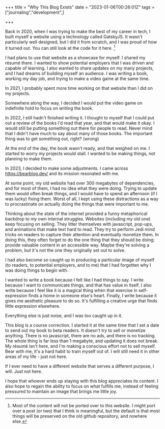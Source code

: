 +++
title = "Why This Blog Exists"
date = "2023-01-06T00:26:01Z"
tags = ["journaling","development",]

+++

Back in 2020, when I was trying to make the best of my career in tech, I built myself a website using a technology called GatsbyJS. It wasn't particularly well designed, 
but I did it from scratch, and I was proud of how it turned out. You can still look at the code for it here. [^1]

I had plans to use that website as a showcase for myself. I shared my résumé there. I wanted to show potential employers that I was driven and capable of learning. I also wanted to share updates on my many projects, and I had dreams of building myself an audience. I was writing a book, working my day job, and trying to make a video game at the same time. 

In 2021, I probably spent more time working on that website than I did on my projects. 

Somewhere along the way, I decided I would put the video game on indefinite hold to focus on writing the book.

In 2022, I still hadn't finished writing it. I thought to myself that I could put out a review of the books I'd read that year, and that would make it okay. I would still be
putting something out there for people to read. Never mind that I didn't have much to say about many of those books. The important thing was to get something out, right? (wrong)

At the end of the day, the book wasn't ready, and that weighed on me. I started to worry my projects would stall. I wanted to be making things, not planning to make them. 

In 2023, I decided to make some adjustments. I came across https://bearblog.dev/ and its mission resonated with me. 

At some point, my old website had over 300 megabytes of dependencies, and for most of them, I had no idea what they were doing. Trying to update them would often break things, 
and I would have to spend an afternoon (if I was lucky) fixing them. Worst of all, I kept using these distractions as a way to procrastinate on actually doing the things that 
were important to me. 

Thinking about the state of the internet provided a funny metaphorical backdrop to my own internal struggles. Websites (including my old one) keep focusing on 
selling. They litter themselves with javascript, pop-ups, and animations that make text hard to read. They try to perform Jedi mind tricks on readers to capture their attention 
and eventually monetize them. In doing this, they often forget to do the one thing that they should be doing: provide valuable content in an accessible way. Maybe they're 
solving a problem, but it's not the one they originally set out to solve.

I had also become so caught up in producing a particular image of myself (to readers, to potential employers, and to me) that I had forgotten why I was doing things to begin 
with. 

I wanted to write a book because I felt like I had things to say. I write because I want to communicate things, and that has value in itself. I also write because I feel like 
it is a magical thing when that exercise in self-expression finds a home in someone else's heart. Finally, I write because it gives me aesthetic pleasure to do so. It's fulfilling a creative urge that finds little expression elsewhere.

 Everything else is just noise, and I was too caught up in it.  

This blog is a course correction. I started it at the same time that I set a date to send out my book to beta readers. It doesn't try to sell or monetize anything. There is no 
javascript, there are no ads, and there is no tracking. The whole thing is far less than 1 megabyte, and updating it does not break. My résumé isn't here, and I'm making a 
conscious effort not to sell myself. Bear with me, it's a hard habit to train myself out of. I will still need it in other areas of my life - just not here. 

If I ever need to have a different website that serves a different purpose, I will. Just not here.

I hope that whoever ends up staying with this blog appreciates its content. I also hope to regain the ability to focus on what fulfills me, instead of feeling pressured to maintain an image that brings me little joy.

[^1]: Most of the content will not be ported over to this website. I might port over a post (or two) that I think is meaningful, but the default is that most things will be
preserved on the old github repository, and nowhere else. 